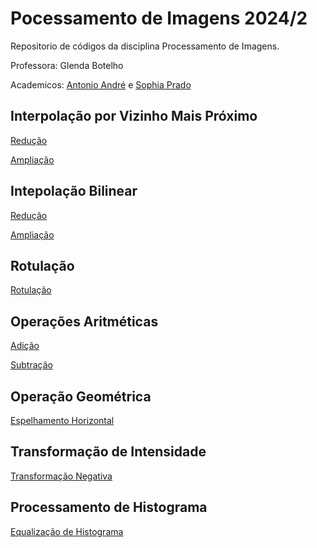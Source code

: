 # Pocessamento de Imagens 2024/2

Repositorio de códigos da disciplina Processamento de Imagens.

Professora: Glenda Botelho

Academicos: [Antonio André](https://github.com/andrebarceloschagas/) e [Sophia Prado](https://github.com/sophiaprado1/)

## Interpolação por Vizinho Mais Próximo

[Redução](/1/reducao_vizinho.py)

[Ampliação](/1/ampliacao_vizinho.py)

## Intepolação Bilinear

[Redução](/1/reducao_bilinear.py)

[Ampliação](/1/ampliação_bilinear.py)

## Rotulação

[Rotulação](/2/rotulacao.py)

## Operações Aritméticas

[Adição](/2/adicao.py)

[Subtração](/2/subtracao.py)

## Operação Geométrica

[Espelhamento Horizontal](/2/espelhamento.py)

## Transformação de Intensidade

[Transformação Negativa](/3/negativa.py)

## Processamento de Histograma

[Equalização de Histograma](/4/equalizacao.py)

